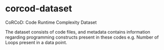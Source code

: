 # corcod-dataset
CoRCoD: Code Runtime Complexity Dataset

The dataset consists of code files, and metadata contains information regarding programming constructs present in these codes e.g. Number of Loops present in a data point.
